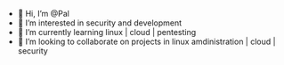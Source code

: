 - 👋 Hi, I’m @Pal
- 👀 I’m interested in security and development
- 🌱 I’m currently learning  linux | cloud | pentesting
- 💞️ I’m looking to collaborate on projects in linux amdinistration | cloud | security

<!---
akshitshine/akshitshine is a ✨ special ✨ repository because its `README.md` (this file) appears on your GitHub profile.
You can click the Preview link to take a look at your changes.
--->
